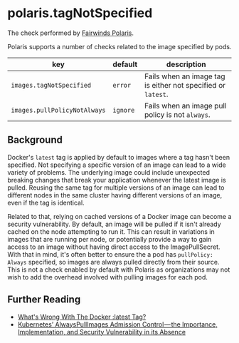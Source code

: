 # polaris.tagNotSpecified

The check performed by [Fairwinds Polaris](https://github.com/fairwindsops/polaris).

Polaris supports a number of checks related to the image specified by pods.

key | default | description
----|---------|------------
`images.tagNotSpecified` | `error` | Fails when an image tag is either not specified or `latest`.
`images.pullPolicyNotAlways` | `ignore` | Fails when an image pull policy is not `always`.

## Background

Docker's `latest` tag is applied by default to images where a tag hasn't been specified. Not specifying a specific version of an image can lead to a wide variety of problems. The underlying image could include unexpected breaking changes that break your application whenever the latest image is pulled. Reusing the same tag for multiple versions of an image can lead to different nodes in the same cluster having different versions of an image, even if the tag is identical.

Related to that, relying on cached versions of a Docker image can become a security vulnerability. By default, an image will be pulled if it isn't already cached on the node attempting to run it. This can result in variations in images that are running per node, or potentially provide a way to gain access to an image without having direct access to the ImagePullSecret. With that in mind, it's often better to ensure the a pod has `pullPolicy: Always` specified, so images are always pulled directly from their source. This is not a check enabled by default with Polaris as organizations may not wish to add the overhead involved with pulling images for each pod.

## Further Reading

- [What's Wrong With The Docker :latest Tag?](https://vsupalov.com/docker-latest-tag/)
- [Kubernetes’ AlwaysPullImages Admission Control — the Importance, Implementation, and Security Vulnerability in its Absence](https://medium.com/@trstringer/kubernetes-alwayspullimages-admission-control-the-importance-implementation-and-security-d83ff3815840)

